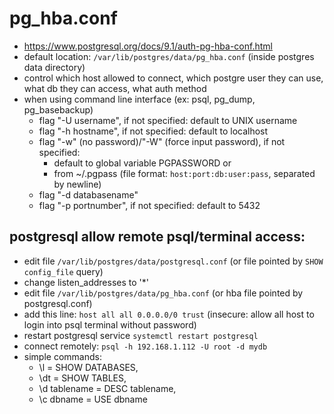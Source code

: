 # pg_hba.conf

- https://www.postgresql.org/docs/9.1/auth-pg-hba-conf.html
- default location: ```/var/lib/postgres/data/pg_hba.conf``` (inside postgres data directory)
- control which host allowed to connect, which postgre user they can use, what db they can access, what auth method
- when using command line interface (ex: psql, pg\_dump, pg\_basebackup) 
    - flag "-U username", if not specified: default to UNIX username
    - flag "-h hostname", if not specified: default to localhost
    - flag "-w" (no password)/"-W" (force input password), if not specified: 
        - default to global variable PGPASSWORD or 
        - from ~/.pgpass (file format: ```host:port:db:user:pass```, separated by newline)
    - flag "-d databasename"
    - flag "-p portnumber", if not specified: default to 5432



## postgresql allow remote psql/terminal access:
- edit file ```/var/lib/postgres/data/postgresql.conf``` (or file pointed by ```SHOW config_file``` query)
- change listen_addresses to '\*'
- edit file ```/var/lib/postgres/data/pg_hba.conf``` (or hba file pointed by postgresql.conf)
- add this line: ```host all all 0.0.0.0/0 trust``` (insecure: allow all host to login into psql terminal without password)
- restart postgresql service ```systemctl restart postgresql```
- connect remotely: ```psql -h 192.168.1.112 -U root -d mydb```
- simple commands: 
    - \l = SHOW DATABASES, 
    - \dt = SHOW TABLES, 
    - \d tablename = DESC tablename, 
    - \c dbname = USE dbname 
